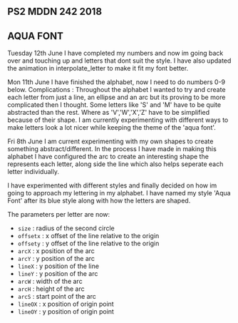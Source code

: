 ## PS2 MDDN 242 2018
## AQUA FONT
Tuesday 12th June
I have completed my numbers and now im going back over and touching up and letters that dont suit the style. I have also updated the animation in interpolate_letter to make it fit my font better.

Mon 11th June
I have finished the alphabet, now I need to do numbers 0-9 below. 
Complications : Throughout the alphabet I wanted to try and create each letter from just a line, an ellipse and an arc but its proving to be more complicated then I thought. Some letters like 'S' and 'M' have to be quite abstracted than the rest. Where as 'V','W','X','Z' have to be simplified because of their shape. I am currently experimenting with different ways to make letters look a lot nicer while keeping the theme of the 'aqua font'.

Fri 8th June
I am current experimenting with my own shapes to create something abstract/different. In the process I have made in making this alphabet I have configured the arc to create an interesting shape the represents each letter, along side the line which also helps seperate each letter individually.

I have experimented with different styles and finally decided on how im going to approach my lettering in my alphabet. I have named my style 'Aqua Font' after its blue style along with how the letters are shaped.

The parameters per letter are now:
  * `size` : radius of the second circle
  * `offsetx` : x offset of the line relative to the origin
  * `offsety` : y offset of the line relative to the origin
  * `arcX` : x position of the arc
  * `arcY` : y position of the arc
  * `lineX` : y position of the line
  * `lineY` : y position of the arc
  * `arcW` : width of the arc
  * `arcH` : height of the arc
  * `arcS` : start point of the arc
  * `lineOX` : x position of origin point
  * `lineOY` : y position of origin point




